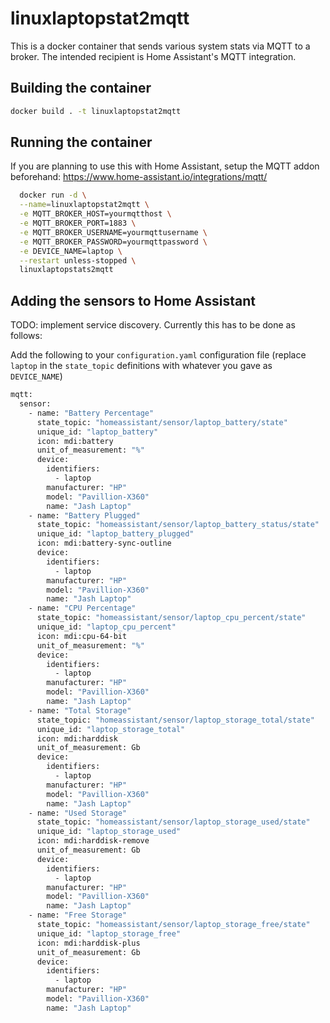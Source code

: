 # linuxlaptopstat2mqtt

This is a docker container that sends various system stats via MQTT to a broker. The intended recipient is Home Assistant's MQTT integration.

## Building the container

```bash
docker build . -t linuxlaptopstat2mqtt
```

## Running the container

If you are planning to use this with Home Assistant, setup the MQTT addon beforehand: https://www.home-assistant.io/integrations/mqtt/

```bash
  docker run -d \
  --name=linuxlaptopstat2mqtt \
  -e MQTT_BROKER_HOST=yourmqtthost \
  -e MQTT_BROKER_PORT=1883 \
  -e MQTT_BROKER_USERNAME=yourmqttusername \
  -e MQTT_BROKER_PASSWORD=yourmqttpassword \
  -e DEVICE_NAME=laptop \
  --restart unless-stopped \
  linuxlaptopstats2mqtt
```

## Adding the sensors to Home Assistant

TODO: implement service discovery. Currently this has to be done as follows:

Add the following to your `configuration.yaml` configuration file (replace `laptop` in the `state_topic` definitions with whatever you gave as `DEVICE_NAME`)

```bash
mqtt:
  sensor:
    - name: "Battery Percentage"
      state_topic: "homeassistant/sensor/laptop_battery/state"
      unique_id: "laptop_battery"
      icon: mdi:battery
      unit_of_measurement: "%"
      device:
        identifiers:
          - laptop
        manufacturer: "HP"
        model: "Pavillion-X360"
        name: "Jash Laptop"
    - name: "Battery Plugged"
      state_topic: "homeassistant/sensor/laptop_battery_status/state"
      unique_id: "laptop_battery_plugged"
      icon: mdi:battery-sync-outline
      device:
        identifiers:
          - laptop
        manufacturer: "HP"
        model: "Pavillion-X360"
        name: "Jash Laptop"
    - name: "CPU Percentage"
      state_topic: "homeassistant/sensor/laptop_cpu_percent/state"
      unique_id: "laptop_cpu_percent"
      icon: mdi:cpu-64-bit
      unit_of_measurement: "%"
      device:
        identifiers:
          - laptop
        manufacturer: "HP"
        model: "Pavillion-X360"
        name: "Jash Laptop"
    - name: "Total Storage"
      state_topic: "homeassistant/sensor/laptop_storage_total/state"
      unique_id: "laptop_storage_total"
      icon: mdi:harddisk
      unit_of_measurement: Gb
      device:
        identifiers:
          - laptop
        manufacturer: "HP"
        model: "Pavillion-X360"
        name: "Jash Laptop"
    - name: "Used Storage"
      state_topic: "homeassistant/sensor/laptop_storage_used/state"
      unique_id: "laptop_storage_used"
      icon: mdi:harddisk-remove
      unit_of_measurement: Gb
      device:
        identifiers:
          - laptop
        manufacturer: "HP"
        model: "Pavillion-X360"
        name: "Jash Laptop"
    - name: "Free Storage"
      state_topic: "homeassistant/sensor/laptop_storage_free/state"
      unique_id: "laptop_storage_free"
      icon: mdi:harddisk-plus
      unit_of_measurement: Gb
      device:
        identifiers:
          - laptop
        manufacturer: "HP"
        model: "Pavillion-X360"
        name: "Jash Laptop"
```
